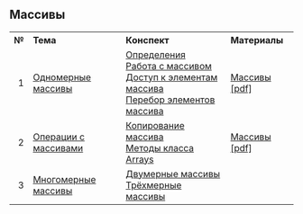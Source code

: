 ## Массивы

<table>
    <tr>
        <th align="right">№</th>
        <th align="left">Тема</th>
        <th align="left">Конспект</th>
        <th align="left">Материалы</th>
    </tr>
    <tr>
        <td align="right">1</td>
        <td><a href="Arrays.md">Одномерные массивы</a></td>
        <td>
            <a href="Arrays.md#definitions">Определения</a><br/>
            <a href="Arrays.md#simple-array">Работа с массивом</a><br/>
            <a href="Arrays.md#elements">Доступ к элементам массива</a><br/>
            <a href="Arrays.md#iterating">Перебор элементов массива</a>
        </td>
        <td><a href="Arrays.pdf">Массивы [pdf]</a></td>
    </tr>
    <tr>
        <td align="right">2</td>
        <td><a href="ArraysOperations.md">Операции с массивами</a></td>
        <td>
            <a href="ArraysOperations.md#copying">Копирование массива</a><br/>
            <a href="ArraysOperations.md#arrays">Методы класса Arrays</a>
        </td>
        <td><a href="Arrays.pdf">Массивы [pdf]</a></td>
    </tr>
    <tr>
        <td align="right">3</td>
        <td><a href="MultiDimensionalArrays.md">Многомерные массивы</a></td>
        <td>
            <a href="MultiDimensionalArrays.md#2d-array">Двумерные массивы</a><br/>
            <a href="MultiDimensionalArrays.md#3d-array">Трёхмерные массивы</a>
        </td>
        <td></td>
    </tr>
</table>

